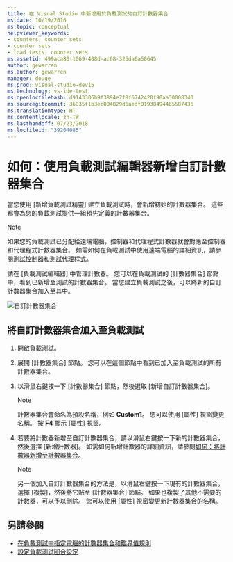 ```yaml
---
title: 在 Visual Studio 中新增用於負載測試的自訂計數器集合
ms.date: 10/19/2016
ms.topic: conceptual
helpviewer_keywords:
- counters, counter sets
- counter sets
- load tests, counter sets
ms.assetid: 499aca80-1069-408d-ac68-326da6a50645
author: gewarren
ms.author: gewarren
manager: douge
ms.prod: visual-studio-dev15
ms.technology: vs-ide-test
ms.openlocfilehash: d9143306b9f3894e7f8f6742420f90aa30008340
ms.sourcegitcommit: 36835f1b3ec004829d6aedf01938494465587436
ms.translationtype: HT
ms.contentlocale: zh-TW
ms.lasthandoff: 07/23/2018
ms.locfileid: "39204085"
---
```

# <a name="how-to-add-custom-counter-sets-using-the-load-test-editor"></a>如何：使用負載測試編輯器新增自訂計數器集合

當您使用 [新增負載測試精靈] 建立負載測試時，會新增初始的計數器集合。 這些都會為您的負載測試提供一組預先定義的計數器集合。

> [!NOTE]
> 如果您的負載測試已分配給遠端電腦，控制器和代理程式計數器就會對應至控制器和代理程式計數器集合。 如需如何在負載測試中使用遠端電腦的詳細資訊，請參閱[測試控制器和測試代理程式](configure-test-agents-and-controllers-for-load-tests.md)。

請在 [負載測試編輯器] 中管理計數器。 您可以在負載測試的 [計數器集合] 節點中，看到已新增至測試的計數器集合。 當您建立負載測試之後，可以將新的自訂計數器集合加入至其中。

![自訂計數器集合](../test/media/loadtestcustomcounter.png)

## <a name="to-add-a-custom-counter-set-to-a-load-test"></a>將自訂計數器集合加入至負載測試

1.  開啟負載測試。

2.  展開 [計數器集合] 節點。 您可以在這個節點中看到已加入至負載測試的所有計數器集合。

3.  以滑鼠右鍵按一下 [計數器集合] 節點，然後選取 [新增自訂計數器集合]。

    > [!NOTE]
    > 計數器集合會命名為預設名稱，例如 **Custom1**。 您可以使用 [屬性] 視窗變更名稱。 按 **F4** 顯示 [屬性] 視窗。

4.  若要將計數器新增至自訂計數器集合，請以滑鼠右鍵按一下新的計數器集合，然後選擇 [新增計數器]。 如需如何新增計數器的詳細資訊，請參閱[如何：將計數器新增至計數器集合](../test/how-to-add-counters-to-counter-sets-using-the-load-test-editor.md)。

    > [!NOTE]
    > 另一個加入自訂計數器集合的方法是，以滑鼠右鍵按一下現有的計數器集合，選擇 [複製]，然後將它貼至 [計數器集合] 節點。 如果也複製了其他不需要的計數器，可以予以刪除。 您可以使用 [屬性] 視窗變更新計數器集合的名稱。

## <a name="see-also"></a>另請參閱

- [在負載測試中指定電腦的計數器集合和臨界值規則](../test/specify-counter-sets-and-threshold-rules-for-load-testing.md)
- [設定負載測試回合設定](../test/configure-load-test-run-settings.md)